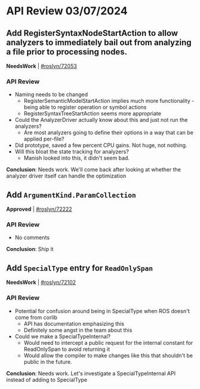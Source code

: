 # API Review 03/07/2024

## Add RegisterSyntaxNodeStartAction to allow analyzers to immediately bail out from analyzing a file prior to processing nodes.

**NeedsWork** | [#roslyn/72053](https://github.com/dotnet/roslyn/issues/72053#issuecomment-1984571740)

### API Review

* Naming needs to be changed
    * RegisterSemanticModelStartAction implies much more functionality - being able to register operation or symbol actions
    * RegisterSyntaxTreeStartAction seems more appropriate
* Could the AnalyzerDriver actually know about this and just not run the analyzers?
    * Are most analyzers going to define their options in a way that can be applied per-file?
* Did prototype, saved a few percent CPU gains. Not huge, not nothing.
* Will this bloat the state tracking for analyzers?
    * Manish looked into this, it didn't seem bad.

**Conclusion**: Needs work. We'll come back after looking at whether the analyzer driver itself can handle the optimization
## Add `ArgumentKind.ParamCollection`

**Approved** | [#roslyn/72222](https://github.com/dotnet/roslyn/issues/72222#issuecomment-1984572270)

### API Review

* No comments

**Conclusion**: Ship it
## Add `SpecialType` entry for `ReadOnlySpan`

**NeedsWork** | [#roslyn/72102](https://github.com/dotnet/roslyn/issues/72102#issuecomment-1984572814)

### API Review

* Potential for confusion around being in SpecialType when ROS doesn't come from corlib
    * API has documentation emphasizing this
    * Definitely some angst in the team about this
* Could we make a SpecialTypeInternal?
    * Would need to intercept a public request for the internal constant for ReadOnlySpan to avoid returning it
    * Would allow the compiler to make changes like this that shouldn't be public in the future.

**Conclusion**: Needs work. Let's investigate a SpecialTypeInternal API instead of adding to SpecialType
